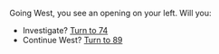 Going West, you see an opening on your
left. Will you:

- Investigate? [Turn to 74](74)
- Continue West? [Turn to 89](89)
